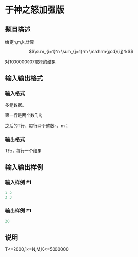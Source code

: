 # 于神之怒加强版

## 题目描述

给定n,m,k,计算

$$\sum_{i=1}^n \sum_{j=1}^m \mathrm{gcd}(i,j)^k$$

对1000000007取模的结果

## 输入输出格式

### 输入格式

多组数据。

第一行是两个数T,K;

之后的T行，每行两个整数n，m；

### 输出格式

T行，每行一个结果

## 输入输出样例

### 输入样例 #1

```cpp
1 2
3 3
```


### 输出样例 #1

```cpp
20
```


## 说明

T<=2000,1<=N,M,K<=5000000

